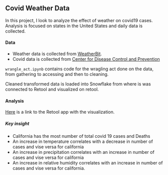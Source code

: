 ## Covid Weather Data
In this project, I look to analyze the effect of weather on covid19 cases. Analysis is focused on states in the United States and daily data is collected.

#### Data
* Weather data is collected from [WeatherBit](https://api.weatherbit.io/).
* Covid data is collected from [Center for Disease Control and Prevention](https://www.cdc.gov/datastatistics/index.html)

`wrangle_act.ipynb` contains code for the wragling act done on the data, from gathering to accessing and then to cleaning. 

Cleaned transformed data is loaded into Snowflake from where is was connected to Retool and visualized on retool.

#### Analysis
[Here](https://mathiasmike.retool.com/apps/covid-weather) is a link to the Retool app with the visualization.

##### Key insight
* California has the most number of total covid 19 cases and Deaths
* An increase in temperature correlates with a decrease in number of cases and vise versa for california
* An increase in precipitation correlates with an increase in number of cases and vise versa for california
* An increase in relative humidity correlates with an increase in number of cases and vise versa for california.

